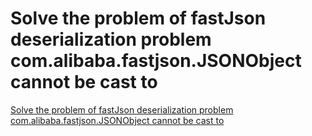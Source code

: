 # Solve the problem of fastJson deserialization problem com.alibaba.fastjson.JSONObject cannot be cast to
[Solve the problem of fastJson deserialization problem com.alibaba.fastjson.JSONObject cannot be cast to](https://aiwithcloud.com/2022/09/16/solve_the_problem_of_fastjson_deserialization_problem_com-alibaba-fastjson-jsonobject_cannot_be_cast_to/)